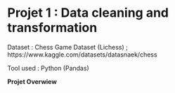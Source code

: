 # Projet 1 : Data cleaning and transformation

<p> Dataset : Chess Game Dataset (Lichess) ; https://www.kaggle.com/datasets/datasnaek/chess </p>
<p> Tool used : Python (Pandas) </p>

**Projet Overwiew**
